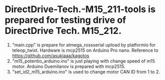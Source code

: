 # DirectDrive-Tech.-M15_211-tools is prepared for testing drive of DirectDrive Tech. M15_212.
1) "main.cpp" is prepare for atmega_rossserial upload by platformio for teleop_twist. Hardware is mcp2515 on Arduino Pro nano.
    Reference to https://github.com/asukiaaa/kagotos
2) "m15_potentio_arduino.ino" is just playing with change speed of m15 motor. Arduino Duemilanov is prepared with mcp2515.
3) "set_id2_m15_arduino.ino" is used to change motor CAN ID from 1 to 2.

